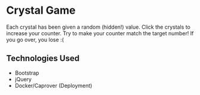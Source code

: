 # Crystal Game

Each crystal has been given a random (hidden!) value. Click the crystals to increase your counter. Try to make your counter match the target number! If you go over, you lose :(

## Technologies Used
* Bootstrap
* jQuery
* Docker/Caprover (Deployment)
